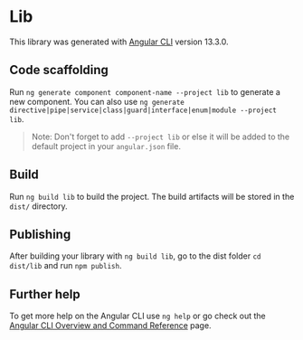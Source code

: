 # Lib

This library was generated with [Angular CLI](https://github.com/angular/angular-cli) version 13.3.0.

## Code scaffolding

Run `ng generate component component-name --project lib` to generate a new component. You can also use `ng generate directive|pipe|service|class|guard|interface|enum|module --project lib`.
> Note: Don't forget to add `--project lib` or else it will be added to the default project in your `angular.json` file. 

## Build

Run `ng build lib` to build the project. The build artifacts will be stored in the `dist/` directory.

## Publishing

After building your library with `ng build lib`, go to the dist folder `cd dist/lib` and run `npm publish`.

## Further help

To get more help on the Angular CLI use `ng help` or go check out the [Angular CLI Overview and Command Reference](https://angular.io/cli) page.
